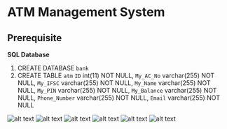 # ATM Management System
## Prerequisite
**SQL Database**
1. CREATE DATABASE `bank`
2. CREATE TABLE `atm`
  `ID` int(11) NOT NULL,
  `My_AC_No` varchar(255) NOT NULL,
  `My_IFSC` varchar(255) NOT NULL,
  `My_Name` varchar(255) NOT NULL,
  `My_PIN` varchar(255) NOT NULL,
  `My_Balance` varchar(255) NOT NULL,
  `Phone_Number` varchar(255) NOT NULL,
  `Email` varchar(255) NOT NULL
    
![alt text](https://samrat-sarkar.github.io/ATM_Management_System/screenshots/1.png)
![alt text](https://samrat-sarkar.github.io/ATM_Management_System/screenshots/2.png)
![alt text](https://samrat-sarkar.github.io/ATM_Management_System/screenshots/3.png)
![alt text](https://samrat-sarkar.github.io/ATM_Management_System/screenshots/4.png)
![alt text](https://samrat-sarkar.github.io/ATM_Management_System/screenshots/5.png)
![alt text](https://samrat-sarkar.github.io/ATM_Management_System/screenshots/6.png)
